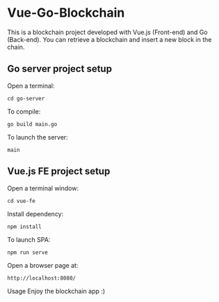 # Vue-Go-Blockchain

This is a blockchain project developed with Vue.js (Front-end) and Go (Back-end). You can retrieve a blockchain and insert a new block in the chain.

## Go server project setup

Open a terminal:
```
cd go-server
```

To compile:
```
go build main.go
```

To launch the server:
```
main
```

## Vue.js FE project setup

Open a terminal window:
```
cd vue-fe
```

Install dependency:
```
npm install
```

To launch SPA:
```
npm run serve
```

Open a browser page at:
```
http://localhost:8080/
```

Usage
Enjoy the blockchain app :)

